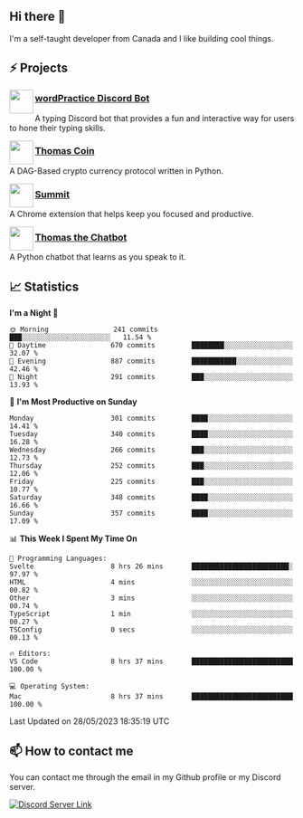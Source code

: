 <h2>Hi there 👋</h2>

<p>I'm a self-taught developer from Canada and I like building cool things.</p>

<h2>⚡ Projects</h2>

<img align="left" src="https://i.imgur.com/BIzs17V.png" width="42" height="42" />
<h3><a target="_blank" href="https://wordpractice.principle.sh/">wordPractice Discord Bot</a></h3>
<p>A typing Discord bot that provides a fun and interactive way for users to hone their typing skills.</p>

<img align="left" src="https://i.imgur.com/4FdQpgN.png" width="42" height="42" />
<h3><a href="https://github.com/principle105/thomas-coin">Thomas Coin</a></h3>
<p>A DAG-Based crypto currency protocol written in Python.</p>

<img align="left" src="https://i.imgur.com/Ly8Atho.png" width="42" height="42" />
<h3><a href="https://summit.sh/">Summit</a></h3>
<p>A Chrome extension that helps keep you focused and productive.</p>

<img align="left" src="https://i.imgur.com/hA9YF2s.png" width="42" height="42" />
<h3><a href="https://github.com/principle105/thomasthechatbot">Thomas the Chatbot</a></h3>
<p>A Python chatbot that learns as you speak to it.</p>

<h2>📈 Statistics</h2>

<!--START_SECTION:waka-->
**I'm a Night 🦉** 

```text
🌞 Morning                241 commits         ███░░░░░░░░░░░░░░░░░░░░░░   11.54 % 
🌆 Daytime                670 commits         ████████░░░░░░░░░░░░░░░░░   32.07 % 
🌃 Evening                887 commits         ███████████░░░░░░░░░░░░░░   42.46 % 
🌙 Night                  291 commits         ███░░░░░░░░░░░░░░░░░░░░░░   13.93 % 
```
📅 **I'm Most Productive on Sunday** 

```text
Monday                   301 commits         ████░░░░░░░░░░░░░░░░░░░░░   14.41 % 
Tuesday                  340 commits         ████░░░░░░░░░░░░░░░░░░░░░   16.28 % 
Wednesday                266 commits         ███░░░░░░░░░░░░░░░░░░░░░░   12.73 % 
Thursday                 252 commits         ███░░░░░░░░░░░░░░░░░░░░░░   12.06 % 
Friday                   225 commits         ███░░░░░░░░░░░░░░░░░░░░░░   10.77 % 
Saturday                 348 commits         ████░░░░░░░░░░░░░░░░░░░░░   16.66 % 
Sunday                   357 commits         ████░░░░░░░░░░░░░░░░░░░░░   17.09 % 
```


📊 **This Week I Spent My Time On** 

```text
💬 Programming Languages: 
Svelte                   8 hrs 26 mins       ████████████████████████░   97.97 % 
HTML                     4 mins              ░░░░░░░░░░░░░░░░░░░░░░░░░   00.82 % 
Other                    3 mins              ░░░░░░░░░░░░░░░░░░░░░░░░░   00.74 % 
TypeScript               1 min               ░░░░░░░░░░░░░░░░░░░░░░░░░   00.27 % 
TSConfig                 0 secs              ░░░░░░░░░░░░░░░░░░░░░░░░░   00.13 % 

🔥 Editors: 
VS Code                  8 hrs 37 mins       █████████████████████████   100.00 % 

💻 Operating System: 
Mac                      8 hrs 37 mins       █████████████████████████   100.00 % 
```


 Last Updated on 28/05/2023 18:35:19 UTC
<!--END_SECTION:waka-->

<h2>📫 How to contact me</h2>

You can contact me through the email in my Github profile or my Discord server.

[![Discord Server Link](https://dcbadge.vercel.app/api/server/DHnk46C)](https://discord.gg/DHnk46C)

